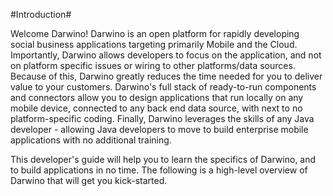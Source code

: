 #Introduction#


Welcome Darwino! Darwino is an open platform for rapidly developing social business applications targeting primarily Mobile and the Cloud. Importantly, Darwino allows developers to focus on the application, and not on platform specific issues or wiring to other platforms/data sources. Because of this, Darwino greatly reduces the time needed for you to deliver value to your customers. Darwino's full stack of ready-to-run components and connectors allow you to design applications that run locally on any mobile device, connected to any back end data source, with next to no platform-specific coding. Finally, Darwino leverages the skills of any Java developer - allowing Java developers to move to build enterprise mobile applications with no additional training.

This developer's guide will help you to learn the specifics of Darwino, and to build applications in no time. The following is a high-level overview of Darwino that will get you kick-started.
